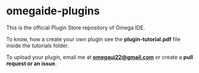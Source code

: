 # omegaide-plugins
This is the official Plugin Store repository of Omega IDE.

To know, how a create your own plugin see the **plugin-tutorial.pdf** file inside the tutorials folder.

To upload your plugin, email me at **omegaui22@gmail.com** or create a **pull request or an issue**.
